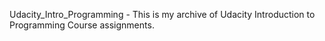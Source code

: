Udacity_Intro_Programming - This is my archive of Udacity Introduction to Programming Course assignments.

